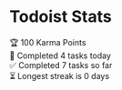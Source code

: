 # Todoist Stats

<!-- TODO-IST:START -->
🏆  100 Karma Points           
🌸  Completed 4 tasks today           
✅  Completed 7 tasks so far           
⏳  Longest streak is 0 days
<!-- TODO-IST:END -->
